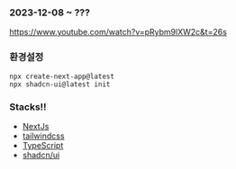
### 2023-12-08 ~ ???

https://www.youtube.com/watch?v=pRybm9lXW2c&t=26s

### 환경설정
```
npx create-next-app@latest
npx shadcn-ui@latest init
```

  

### Stacks!!

- [NextJs](https://nextjs.org/)
- [tailwindcss](https://tailwindcss.com/)
- [TypeScript](https://www.typescriptlang.org/)
- [shadcn/ui](https://ui.shadcn.com/docs/installation/next)
